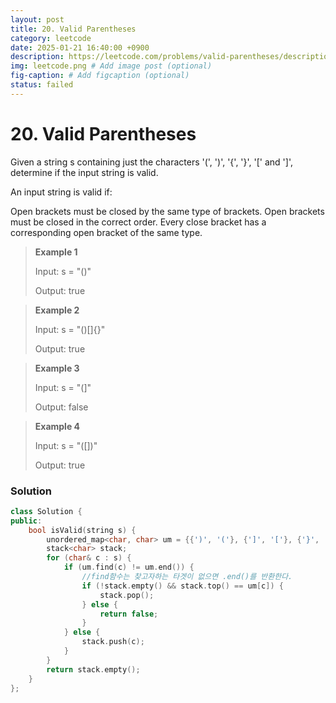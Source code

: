 ```yaml
---
layout: post
title: 20. Valid Parentheses
category: leetcode
date: 2025-01-21 16:40:00 +0900
description: https://leetcode.com/problems/valid-parentheses/description/?envType=problem-list-v2&envId=25uoksw3
img: leetcode.png # Add image post (optional)
fig-caption: # Add figcaption (optional)
status: failed
---
```



# 20. Valid Parentheses

Given a string s containing just the characters '(', ')', '{', '}', '[' and ']', determine if the input string is valid.

An input string is valid if:

Open brackets must be closed by the same type of brackets.
Open brackets must be closed in the correct order.
Every close bracket has a corresponding open bracket of the same type.
 

> **Example 1**
> 
> Input: s = "()"
> 
> Output: true

> **Example 2**
> 
> Input: s = "()[]{}"
> 
> Output: true

> **Example 3**
> 
> Input: s = "(]"
> 
> Output: false

> **Example 4**
> 
> Input: s = "([])"
> 
> Output: true



### Solution

```cpp
class Solution {
public:
    bool isValid(string s) {
        unordered_map<char, char> um = {{')', '('}, {']', '['}, {'}', '{'}};
        stack<char> stack;
        for (char& c : s) {
            if (um.find(c) != um.end()) { 
                //find함수는 찾고자하는 타겟이 없으면 .end()를 반환한다.
                if (!stack.empty() && stack.top() == um[c]) {
                    stack.pop();
                } else {
                    return false;
                }
            } else {
                stack.push(c);
            }
        }
        return stack.empty();
    }
};
```

